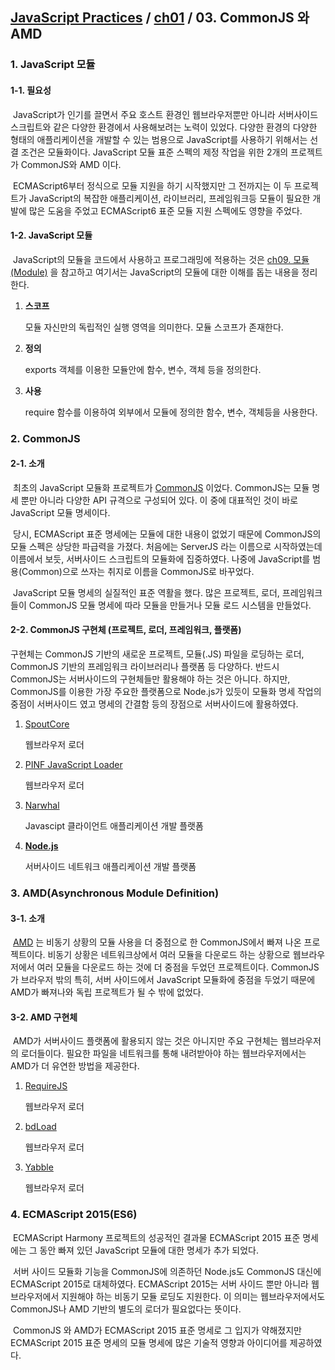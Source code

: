 ## [JavaScript Practices](https://github.com/kickscar-javascript/basic-practices) / [ch01](https://github.com/kickscar-javascript/basic-practices/tree/master/ch01) / 03. CommonJS 와 AMD

### 1. JavaScript 모듈

#### 1-1. 필요성

​	JavaScript가 인기를 끌면서 주요 호스트 환경인 웹브라우저뿐만 아니라 서버사이드 스크립트와 같은 다양한 환경에서 사용해보려는 노력이 있었다.  다양한 환경의 다양한 형태의 애플리케이션을 개발할 수 있는 범용으로 JavaScript를 사용하기 위해서는 선결 조건은 모듈화이다.  JavaScript 모듈 표준 스펙의 제정 작업을 위한 2개의 프로젝트가 CommonJS와 AMD 이다.

​	ECMAScript6부터 정식으로 모듈 지원을 하기 시작했지만 그 전까지는 이 두 프로젝트가 JavaScript의 복잡한 애플리케이션, 라이브러리, 프레임워크등 모듈이 필요한 개발에 많은 도움을 주었고  ECMAScript6 표준 모듈 지원 스펙에도 영향을 주었다.

#### 1-2. JavaScript 모듈

​	JavaScript의 모듈을 코드에서 사용하고 프로그래밍에 적용하는 것은 [ch09. 모듈(Module)](https://github.com/kickscar-javascript/basic-practices/tree/master/ch09) 을 참고하고 여기서는 JavaScript의 모듈에 대한 이해를 돕는 내용을 정리한다.

1. **스코프**

   모듈 자신만의 독립적인 실행 영역을 의미한다. 모듈 스코프가 존재한다.

2. **정의**

   exports 객체를 이용한 모듈안에 함수, 변수, 객체 등을 정의한다.

3. **사용**

   require 함수를 이용하여 외부에서 모듈에 정의한 함수, 변수, 객체등을 사용한다.

   

### 2. CommonJS

#### 2-1. 소개

​	최초의 JavaScript 모듈화 프로젝트가 [CommonJS](http://www.commonjs.org/) 이었다. CommonJS는 모듈 명세 뿐만 아니라 다양한 API 규격으로 구성되어 있다. 이 중에 대표적인 것이 바로  JavaScript 모듈 명세이다. 

​	당시, ECMAScript 표준 명세에는 모듈에 대한 내용이 없었기 때문에 CommonJS의 모듈 스펙은 상당한 파급력을 가졌다. 처음에는 ServerJS 라는 이름으로 시작하였는데 이름에서 보듯, 서버사이드 스크립트의 모듈화에 집중하였다. 나중에  JavaScript를 범용(Common)으로 쓰자는 취지로 이름을 CommonJS로 바꾸었다. 

​	JavaScript 모듈 명세의 실질적인 표준 역활을 했다.  많은 프로젝트, 로더, 프레임워크들이 CommonJS 모듈 명세에 따라 모듈을 만들거나 모듈 로드 시스템을 만들었다.

#### 2-2. CommonJS 구현체 (프로젝트, 로더, 프레임워크, 플랫폼)

구현체는 CommonJS 기반의 새로운 프로젝트, 모듈(.JS) 파일을 로딩하는 로더, CommonJS 기반의 프레임워크 라이브러리나 플랫폼 등 다양하다. 반드시 CommonJS는 서버사이드의 구현체들만 활용해야 하는 것은 아니다. 하지만, CommonJS를 이용한 가장 주요한 플랫폼으로 Node.js가 있듯이 모듈화 명세 작업의 중점이 서버사이드 였고 명세의 간결함 등의 장점으로 서버사이드에 활용하였다.

1. [SpoutCore](https://sproutcore.com/)

   웹브라우저 로더

2. [PINF JavaScript Loader](https://github.com/pinf/loader-js)

   웹브라우저 로더

3. [Narwhal](https://github.com/tlrobinson/narwhal)

    Javascipt 클라이언트 애플리케이션 개발 플랫폼

4. [**Node.js**](http://nodejs.org)

   서버사이드 네트워크 애플리케이션 개발  플랫폼

### 3. AMD(Asynchronous Module Definition)

#### 3-1. 소개

​	[AMD](https://github.com/amdjs) 는 비동기 상황의 모듈 사용을 더 중점으로 한  CommonJS에서 빠져 나온 프로젝트이다. 비동기 상황은 네트워크상에서 여러 모듈을 다운로드 하는 상황으로 웹브라우저에서 여러 모듈을 다운로드 하는 것에 더 중점을 두었던 프로젝트이다. CommonJS가 브라우저 밖의 특히, 서버 사이드에서 JavaScript 모듈화에 중점을 두었기 때문에 AMD가 빠져나와 독립 프로젝트가 될 수 밖에 없었다.

#### 3-2. AMD 구현체

​	AMD가 서버사이드 플랫폼에 활용되지 않는 것은 아니지만 주요 구현체는 웹브라우저의 로더들이다. 필요한 파일을 네트워크를 통해 내려받아야 하는 웹브라우저에서는 AMD가 더 유연한 방법을 제공한다.

1. [RequireJS](http://requirejs.org/)

   웹브라우저 로더

2. [bdLoad](http://bdframework.org/bdLoad/)

   웹브라우저 로더

3. [Yabble](http://github.com/jbrantly/yabble)

   웹브라우저 로더

   

### 4. ECMAScript 2015(ES6)

​	ECMAScript Harmony 프로젝트의 성공적인 결과물 ECMAScript 2015 표준 명세에는 그 동안 빠져 있던 JavaScript 모듈에 대한 명세가 추가 되었다.

​	서버 사이드 모듈화 기능을 CommonJS에 의존하던 Node.js도 CommonJS 대신에 ECMAScript 2015로 대체하였다. ECMAScript 2015는 서버 사이드 뿐만 아니라 웹브라우저에서 지원해야 하는 비동기 모듈 로딩도 지원한다. 이 의미는 웹브라우저에서도 CommonJS나 AMD 기반의 별도의 로더가 필요없다는 뜻이다.

​	CommonJS 와 AMD가 ECMAScript 2015 표준 명세로 그 입지가 약해졌지만  ECMAScript 2015 표준 명세의 모듈 명세에 많은 기술적 영향과 아이디어를 제공하였다.